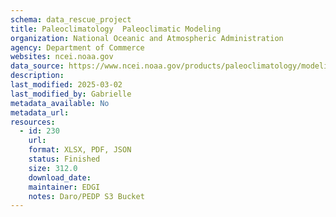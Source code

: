 ```yaml
---
schema: data_rescue_project 
title: Paleoclimatology  Paleoclimatic Modeling
organization: National Oceanic and Atmospheric Administration
agency: Department of Commerce
websites: ncei.noaa.gov
data_source: https://www.ncei.noaa.gov/products/paleoclimatology/modeling
description: 
last_modified: 2025-03-02
last_modified_by: Gabrielle
metadata_available: No
metadata_url: 
resources:
  - id: 230
    url: 
    format: XLSX, PDF, JSON
    status: Finished
    size: 312.0
    download_date: 
    maintainer: EDGI
    notes: Daro/PEDP S3 Bucket
---
```

